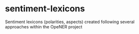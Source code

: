 sentiment-lexicons
==================

Sentiment lexicons (polarities, aspects) created following several approaches within the OpeNER project
